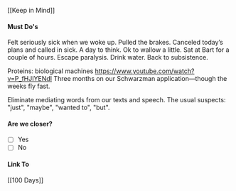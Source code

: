 [[Keep in Mind]]
#### Must Do's
Felt seriously sick when we woke up. Pulled the brakes. Canceled today’s plans and called in sick. A day to think. Ok to wallow a little. Sat at Bart for a couple of hours. Escape paralysis. Drink water. Back to subsistence.

Proteins: biological machines
https://www.youtube.com/watch?v=P_fHJIYENdI
Three months on our Schwarzman application—though the weeks fly fast.

Eliminate mediating words from our texts and speech. The usual suspects: "just", "maybe", "wanted to", "but".
#### Are we closer?
- [ ] Yes
- [ ] No
#### Link To
[[100 Days]]
